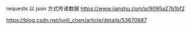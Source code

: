 requests 以 json 方式传递数据
https://www.jianshu.com/p/9095a27b1bf2

https://blog.csdn.net/junli_chen/article/details/53670887


